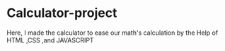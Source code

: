 # Calculator-project
Here, I made the calculator to ease our math's calculation by the Help of HTML ,CSS ,and JAVASCRIPT
